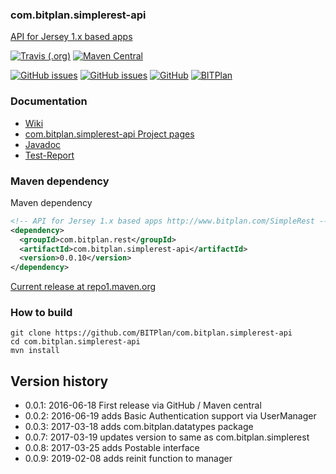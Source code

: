 ### com.bitplan.simplerest-api
[API for Jersey 1.x based apps](http://www.bitplan.com/SimpleRest)

[![Travis (.org)](https://img.shields.io/travis/BITPlan/com.bitplan.simplerest-api.svg)](https://travis-ci.org/BITPlan/com.bitplan.simplerest-api)
[![Maven Central](https://img.shields.io/maven-central/v/com.bitplan.rest/com.bitplan.simplerest-api.svg)](https://search.maven.org/artifact/com.bitplan.rest/com.bitplan.simplerest-api/0.0.10/jar)

[![GitHub issues](https://img.shields.io/github/issues/BITPlan/com.bitplan.simplerest-api.svg)](https://github.com/BITPlan/com.bitplan.simplerest-api/issues)
[![GitHub issues](https://img.shields.io/github/issues-closed/BITPlan/com.bitplan.simplerest-api.svg)](https://github.com/BITPlan/com.bitplan.simplerest-api/issues/?q=is%3Aissue+is%3Aclosed)
[![GitHub](https://img.shields.io/github/license/BITPlan/com.bitplan.simplerest-api.svg)](https://www.apache.org/licenses/LICENSE-2.0)
[![BITPlan](http://wiki.bitplan.com/images/wiki/thumb/3/38/BITPlanLogoFontLessTransparent.png/198px-BITPlanLogoFontLessTransparent.png)](http://www.bitplan.com)

### Documentation
* [Wiki](http://www.bitplan.com/SimpleRest)
* [com.bitplan.simplerest-api Project pages](https://BITPlan.github.io/com.bitplan.simplerest-api)
* [Javadoc](https://BITPlan.github.io/com.bitplan.simplerest-api/apidocs/index.html)
* [Test-Report](https://BITPlan.github.io/com.bitplan.simplerest-api/surefire-report.html)
### Maven dependency

Maven dependency
```xml
<!-- API for Jersey 1.x based apps http://www.bitplan.com/SimpleRest -->
<dependency>
  <groupId>com.bitplan.rest</groupId>
  <artifactId>com.bitplan.simplerest-api</artifactId>
  <version>0.0.10</version>
</dependency>
```

[Current release at repo1.maven.org](https://repo1.maven.org/maven2/com/bitplan/rest/com.bitplan.simplerest-api/0.0.10/)

### How to build
```
git clone https://github.com/BITPlan/com.bitplan.simplerest-api
cd com.bitplan.simplerest-api
mvn install
```
## Version history
* 0.0.1: 2016-06-18 First release via GitHub / Maven central
* 0.0.2: 2016-06-19 adds Basic Authentication support via UserManager
* 0.0.3: 2017-03-18 adds com.bitplan.datatypes package
* 0.0.7: 2017-03-19 updates version to same as com.bitplan.simplerest
* 0.0.8: 2017-03-25 adds Postable interface
* 0.0.9: 2019-02-08 adds reinit function to manager
